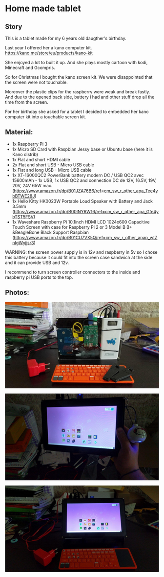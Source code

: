 # Home made tablet


## Story 
This is a tablet made for my 6 years old daugther's birthday.

Last year I offered her a kano computer kit. https://kano.me/store/eu/products/kano-kit

She enjoyed a lot to built it up. And she plays mostly cartoon with kodi, Minecraft and Gcompris.

So for Christmas I bought the kano screen kit. We were disappointed that the screen were not touchable.

Moreover the plastic clips for the raspberry were weak and break fastly. And due to the opened back side, battery i had and other stuff drop all the time from the screen.

For her birthday she asked for a tablet I decided to embedded her kano computer kit into a touchable screen kit.

## Material:

 - 1x Raspberry Pi 3
 - 1x Micro SD Card with Raspbian Jessy base or Ubuntu base (here it is Kano distrib)
 - 1x Flat and short HDMI cable
 - 2x Flat and short USB - Micro USB cable
 - 1x Flat and long USB - Micro USB cable
 - 1x XT-16000QC2 PowerBank battery modern DC / USB QC2 avec 15600mAh - 1x USB, 1x USB QC2 and connection DC de 12V, 16.5V, 19V, 20V, 24V 65W max. (https://www.amazon.fr/dp/B01JZA76B6/ref=cm_sw_r_other_apa_Tee4ybBTWE28J)
 - 1x Hello Kitty HK0023W Portable Loud Speaker with Battery and Jack 3.5mm (https://www.amazon.fr/dp/B00INY6W16/ref=cm_sw_r_other_apa_Gfe4ybTST5FSV)
 - 1x Waveshare Raspberry Pi 10.1inch HDMI LCD 1024x600 Capacitive Touch Screen with case for Raspberry Pi 2 or 3 Model B B+ &BeagleBone Black Support Raspbian (https://www.amazon.fr/dp/B01CU7VX5Q/ref=cm_sw_r_other_apap_wtZnIgWyjjsr3)

WARNING: the screen power supply is in 12v and raspberry in 5v so I chose this battery because it could fit into the screen case sandwich at the side and it can provide USB and 12v.

I recommend to turn screen controller connectors to the inside and raspberry pi USB ports to the top.

## Photos:

![Back](back.jpg)

![Front](front.jpg)

![Full](full.jpg)
